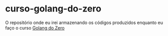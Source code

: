 # curso-golang-do-zero
O repositório onde eu irei armazenando os códigos produzidos enquanto eu faço o curso [Golang do Zero](https://youtube.com/playlist?list=PLIIX-IKjIiwOpAr_kyvpxTVyvUoxXqGEQ&si=uWAdb6msg_ginEsq)
